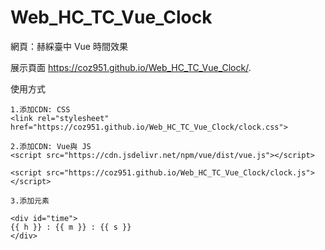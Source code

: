 # Web_HC_TC_Vue_Clock
網頁：赫綵臺中 Vue 時間效果

展示頁面
https://coz951.github.io/Web_HC_TC_Vue_Clock/.

使用方式
```
1.添加CDN: CSS
<link rel="stylesheet" href="https://coz951.github.io/Web_HC_TC_Vue_Clock/clock.css">

2.添加CDN: Vue與 JS
<script src="https://cdn.jsdelivr.net/npm/vue/dist/vue.js"></script>

<script src="https://coz951.github.io/Web_HC_TC_Vue_Clock/clock.js"></script>

3.添加元素

<div id="time">
{{ h }} : {{ m }} : {{ s }}
</div>
```